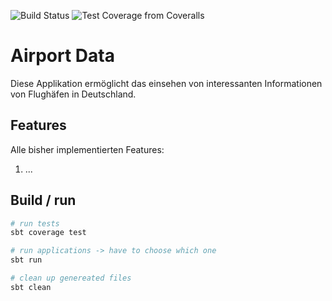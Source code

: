 ![Build Status](https://img.shields.io/github/actions/workflow/status/khadidja-kebaili/Reactive_Systems/scalaWithCoveralls.yml)
![Test Coverage from Coveralls](https://img.shields.io/coverallsCoverage/github/khadidja-kebaili/Reactive_Systems)

# Airport Data

Diese Applikation ermöglicht das einsehen von interessanten Informationen von Flughäfen in Deutschland.

## Features

Alle bisher implementierten Features:

1. ...

## Build / run

```bash
# run tests
sbt coverage test

# run applications -> have to choose which one
sbt run

# clean up genereated files
sbt clean
```